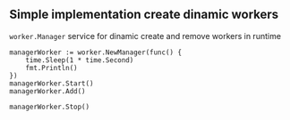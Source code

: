 Simple implementation create dinamic workers
---

`worker.Manager` service for dinamic create and remove workers in runtime

```golang
managerWorker := worker.NewManager(func() {
	time.Sleep(1 * time.Second)
    fmt.Println()
})
managerWorker.Start()
managerWorker.Add()

managerWorker.Stop()
```